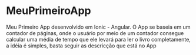 # MeuPrimeiroApp
Meu Primeiro App desenvolvido em Ionic - Angular.
O App se baseia em um contador de páginas, onde o usuário por meio de um contador consegue calcular uma média de tempo que ele levará para ler o livro completamente,
a idéia é simples, basta seguir as descricção que está no App
